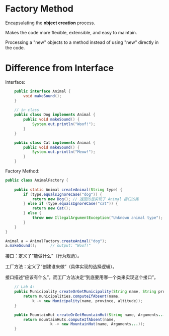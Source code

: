 # Factory Method

Encapsulating the **object creation** process.

Makes the code more flexible, extensible, and easy to maintain.
 
Processing a "new" objects to a method instead of using "new" directly in the code.

# Difference from Interface
Interface:
```java
    public interface Animal {
        void makeSound();
    }
    
    // in class
    public class Dog implements Animal {
        public void makeSound() {
            System.out.println("Woof!");
        }
    }

    public class Cat implements Animal {
        public void makeSound() {
            System.out.println("Meow!");
        }
    }
```

Factory Method:
```java
public class AnimalFactory {
   
    public static Animal createAnimal(String type) {
        if (type.equalsIgnoreCase("dog")) {
            return new Dog(); // 返回的是实现了 Animal 接口的类
        } else if (type.equalsIgnoreCase("cat")) {
            return new Cat();
        } else {
            throw new IllegalArgumentException("Unknown animal type");
        }
    }
}

Animal a = AnimalFactory.createAnimal("dog");
a.makeSound();      // output: "Woof!"

```

接口：定义了“能做什么”（行为规范）。

工厂方法：定义了“创建谁来做”（具体实现的选择逻辑）。

接口描述“应该有什么”，而工厂方法决定“到底要用哪一个类来实现这个接口”。

```java
    // Lab 4:
	public Municipality createOrGetMunicipality(String name, String province, Integer altitude) {
		return municipalities.computeIfAbsent(name, 
            k -> new Municipality(name, province, altitude));
	}

	public MountainHut createOrGetMountainHut(String name, Arguments...) {
		return mountainHuts.computeIfAbsent(name, 
					k -> new MountainHut(name, Arguments...));
	}
```
